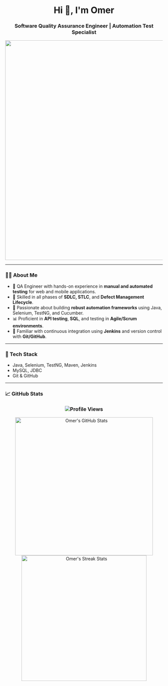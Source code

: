 <h1 align="center">Hi 👋, I'm Omer</h1>
<h3 align="center">Software Quality Assurance Engineer | Automation Test Specialist</h3>


<p align="center">
  <img src="https://media3.giphy.com/media/v1.Y2lkPTc5MGI3NjExbjZhMjhtNHhvdTBkOWd3bGxvcW93NHR3dmI2ajk1aWlzeGN3ZW9ueiZlcD12MV9pbnRlcm5hbF9naWZfYnlfaWQmY3Q9Zw/MD0svLSDeudszrNrp0/giphy.gif" width="700" />
</p>



---

### 👨‍💻 About Me

- 🔎 QA Engineer with hands-on experience in **manual and automated testing** for web and mobile applications.
- 🧪 Skilled in all phases of **SDLC, STLC**, and **Defect Management Lifecycle**.
- 🚀 Passionate about building **robust automation frameworks** using Java, Selenium, TestNG, and Cucumber.
- 📊 Proficient in **API testing**, **SQL**, and testing in **Agile/Scrum environments**.
- 🧰 Familiar with continuous integration using **Jenkins** and version control with **Git/GitHub**.
---

### 🔧 Tech Stack

- Java, Selenium, TestNG, Maven, Jenkins  
- MySQL, JDBC  
- Git & GitHub  

---

### 📈 GitHub Stats

<h3 align="center">
  <img src="https://komarev.com/ghpvc/?username=palanque92&color=blueviolet&style=flat" alt="Profile Views" />
</h3>

<p align="center">
  <img src="https://github-readme-stats.vercel.app/api?username=palanque92&show_icons=true&theme=tokyonight&hide_title=true" alt="Omer's GitHub Stats" width="440" />
  <img src="https://github-readme-streak-stats.herokuapp.com/?user=palanque92&theme=tokyonight" alt="Omer's Streak Stats" width="400" />
</p>





